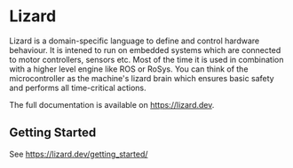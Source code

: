 # Lizard

Lizard is a domain-specific language to define and control hardware behaviour.
It is intened to run on embedded systems which are connected to motor controllers, sensors etc.
Most of the time it is used in combination with a higher level engine like ROS or RoSys.
You can think of the microcontroller as the machine's lizard brain which ensures basic safety and performs all time-critical actions.

The full documentation is available on https://lizard.dev.

## Getting Started

See https://lizard.dev/getting_started/
